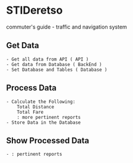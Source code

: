 # STIDeretso
commuter's guide - traffic and navigation system

## Get Data
    - Get all data from API ( API )
    - Get data from Database ( BackEnd )
    - Set Database and Tables ( Database )

## Process Data
    - Calculate the Following:
        Total Distance
        Total Fare
        : more pertinent reports
    - Store Data in the Database

## Show Processed Data
    - : pertinent reports
